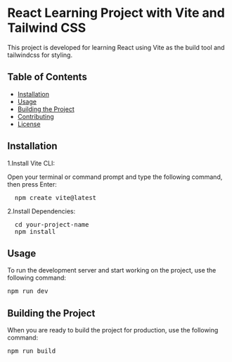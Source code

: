 # React Learning Project with Vite and Tailwind CSS

This project is developed for learning React using Vite as the build tool and tailwindcss for styling.

## Table of Contents

- [Installation](#installation)
- [Usage](#usage)
- [Building the Project](#building-the-project)
- [Contributing](#contributing)
- [License](#license)

## Installation

1.Install Vite CLI:

Open your terminal or command prompt and type the following command, then press Enter:
<pre>
  npm create vite@latest
</pre>

2.Install Dependencies:

<pre>
  cd your-project-name
  npm install
</pre>

## Usage
To run the development server and start working on the project, use the following command:
<pre>npm run dev</pre>

## Building the Project
When you are ready to build the project for production, use the following command:
<pre>npm run build</pre>

